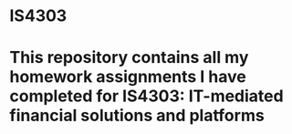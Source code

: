 # IS4303

# This repository contains all my homework assignments I have completed for IS4303: IT-mediated financial solutions and platforms
